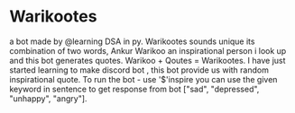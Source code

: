 # Warikootes
a bot made by @learning DSA in py.
Warikootes sounds unique its combination of two words, Ankur Warikoo an inspirational person i look up and this bot generates quotes.
Warikoo + Qoutes = Warikootes.
I have just started learning to make discord bot , this bot provide us with random inspirational quote.
To run the bot - use '$'inspire
you can use the given keyword in sentence to get response from bot ["sad", "depressed", "unhappy", "angry"].
